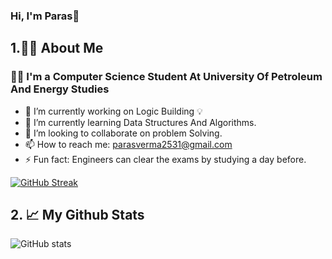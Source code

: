 ### Hi, I'm Paras👋

## 1.:raising_hand_man: About Me 

### :man_student: I'm a Computer Science Student At University Of Petroleum And Energy Studies


- 🔭 I’m currently working on Logic Building :bulb:
- 🌱 I’m currently learning Data Structures And Algorithms.
- 👯 I’m looking to collaborate on problem Solving.
- 📫 How to reach me: parasverma2531@gmail.com
- ⚡ Fun fact: Engineers can clear the exams by studying a day before.

[![GitHub Streak](http://github-readme-streak-stats.herokuapp.com?user=Paras-Verma-2531&theme=gotham&hide_border=true)](https://git.io/streak-stats)

## 2. :chart_with_upwards_trend: My Github Stats
![GitHub stats](https://github-readme-stats.vercel.app/api?username=Paras-Verma-2531&show_icons=true&theme=rose_pine)


